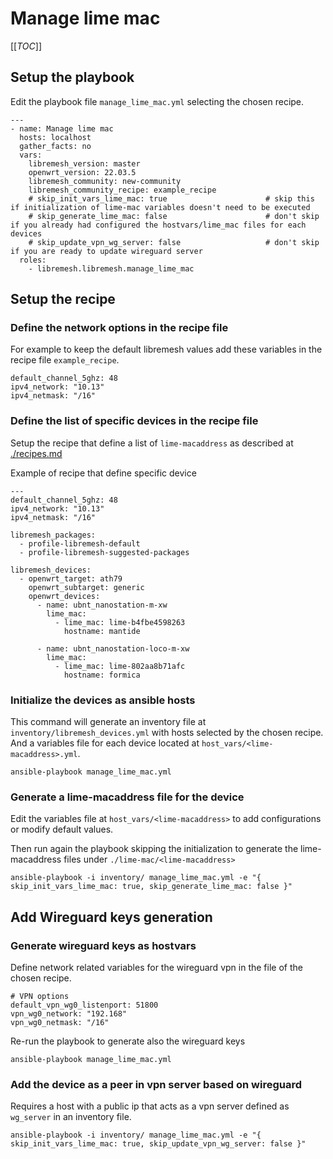 # Manage lime mac

[[_TOC_]]

## Setup the playbook

Edit the playbook file `manage_lime_mac.yml` selecting the chosen recipe.

```
---
- name: Manage lime mac
  hosts: localhost
  gather_facts: no
  vars:
    libremesh_version: master
    openwrt_version: 22.03.5   
    libremesh_community: new-community
    libremesh_community_recipe: example_recipe
    # skip_init_vars_lime_mac: true                      # skip this if initialization of lime-mac variables doesn't need to be executed
    # skip_generate_lime_mac: false                      # don't skip if you already had configured the hostvars/lime_mac files for each devices
    # skip_update_vpn_wg_server: false                   # don't skip if you are ready to update wireguard server
  roles: 
    - libremesh.libremesh.manage_lime_mac

```


## Setup the recipe

### Define the network options in the recipe file

For example to keep the default libremesh values add these variables in the recipe file `example_recipe`.

```
default_channel_5ghz: 48
ipv4_network: "10.13"
ipv4_netmask: "/16"
```

### Define the list of specific devices in the recipe file

Setup the recipe that define a list of `lime-macaddress` as described at [./recipes.md](./recipes.md)

Example of recipe that define specific device

```
---
default_channel_5ghz: 48
ipv4_network: "10.13"
ipv4_netmask: "/16"

libremesh_packages:
  - profile-libremesh-default
  - profile-libremesh-suggested-packages

libremesh_devices:
  - openwrt_target: ath79
    openwrt_subtarget: generic
    openwrt_devices:
      - name: ubnt_nanostation-m-xw
        lime_mac:
          - lime_mac: lime-b4fbe4598263
            hostname: mantide

      - name: ubnt_nanostation-loco-m-xw
        lime_mac:
          - lime_mac: lime-802aa8b71afc
            hostname: formica
```

### Initialize the devices as ansible hosts

This command will generate an inventory file at `inventory/libremesh_devices.yml` with hosts selected by the chosen recipe.
And a variables file for each device located at `host_vars/<lime-macaddress>.yml`.

```
ansible-playbook manage_lime_mac.yml
```

### Generate a lime-macaddress file for the device

Edit the variables file at `host_vars/<lime-macaddress>` to add configurations or modify default values.

Then run again the playbook skipping the initialization to generate the lime-macaddress files under `./lime-mac/<lime-macaddress>`

```
ansible-playbook -i inventory/ manage_lime_mac.yml -e "{ skip_init_vars_lime_mac: true, skip_generate_lime_mac: false }" 
```


## Add Wireguard keys generation

### Generate wireguard keys as hostvars

Define network related variables for the wireguard vpn in the file of the chosen recipe. 
```
# VPN options
default_vpn_wg0_listenport: 51800
vpn_wg0_network: "192.168"
vpn_wg0_netmask: "/16"
```

Re-run the playbook to generate also the wireguard keys 
```
ansible-playbook manage_lime_mac.yml
```

### Add the device as a peer in vpn server based on wireguard

Requires a host with a public ip that acts as a vpn server defined as `wg_server` in an inventory file.

```
ansible-playbook -i inventory/ manage_lime_mac.yml -e "{ skip_init_vars_lime_mac: true, skip_update_vpn_wg_server: false }" 
```